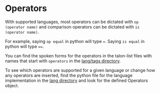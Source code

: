 # Operators
With supported languages, most operators can be dictated with `op (operator name)` and comparison operators can be dictated with `is (operator name)`. 

For example, saying `op equal` in python will type ` = `. Saying `is equal` in python will type ` == `.

You can find the spoken forms for the operators in the talon-list files with names that start with `operators` in the [lang/tags directory](https://github.com/talonhub/community/tree/main/lang/tags). 

To see which operators are supported for a given language or change how any operators are inserted, find the python file for the language implementation in the [lang directory](https://github.com/talonhub/community/tree/main/lang) and look for the defined Operators object. 
